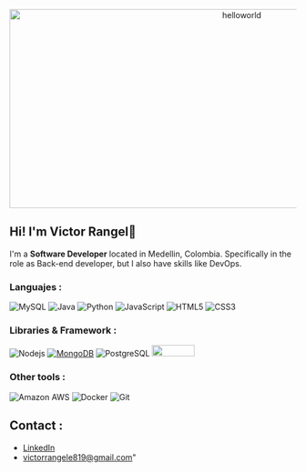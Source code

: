 <p align="center">
<img src="./hello_world.gif" alt="helloworld" width=800px height=350px>
</p>

## Hi! I'm **Victor Rangel**👋

I'm a **Software Developer** located in Medellin, Colombia. Specifically in the role as Back-end developer, but I also have skills like DevOps.

### Languajes :
![MySQL](https://img.shields.io/badge/-MySQL-black?style=flat-square&logo=mysql)
![Java](https://img.shields.io/badge/-java-E34A86?style=flat-square&logo=openjdk)
![Python](https://img.shields.io/badge/-Python-ddd?style=flat-square&logo=python)
![JavaScript](https://img.shields.io/badge/-JavaScript-black?style=flat-square&logo=javascript)
![HTML5](https://img.shields.io/badge/-HTML5-E34F26?style=flat-square&logo=html5&logoColor=white)
![CSS3](https://img.shields.io/badge/-CSS3-1572B6?style=flat-square&logo=css3)

### Libraries & Framework :

![Nodejs](https://img.shields.io/badge/-Nodejs-black?style=flat-square&logo=Node.js)
<a href="#"><img alt="MongoDB" src ="https://img.shields.io/badge/MongoDB-%234ea94b.svg?logo=mongodb&logoColor=white"></a>
![PostgreSQL](https://img.shields.io/badge/-PostgreSQL-336791?style=flat-square&logo=postgresql)
<img src="https://img.shields.io/badge/spring-%236DB33F.svg?style=for-the-badge&logo=spring&logoColor=white" width="75px" height = "20">


### Other tools :

![Amazon AWS](https://img.shields.io/badge/Amazon%20AWS-232F3E?style=flat-square&logo=amazon-aws)
![Docker](https://img.shields.io/badge/-Docker-black?style=flat-square&logo=docker)
![Git](https://img.shields.io/badge/-Git-black?style=flat-square&logo=git)



## Contact :  

* [LinkedIn](https://www.linkedin.com/in/victorrangelromero/)
* victorrangele819@gmail.com"
